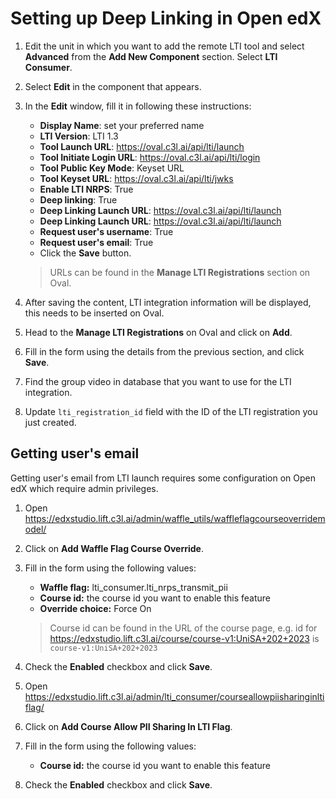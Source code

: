# Setting up Deep Linking in Open edX

1. Edit the unit in which you want to add the remote LTI tool and select **Advanced** from the **Add New Component** section. Select **LTI Consumer**.
1. Select **Edit** in the component that appears.
1. In the **Edit** window, fill it in following these instructions:

    - **Display Name**: set your preferred name
    - **LTI Version**: LTI 1.3
    - **Tool Launch URL**: https://oval.c3l.ai/api/lti/launch
    - **Tool Initiate Login URL**: https://oval.c3l.ai/api/lti/login
    - **Tool Public Key Mode**: Keyset URL
    - **Tool Keyset URL**: https://oval.c3l.ai/api/lti/jwks
    - **Enable LTI NRPS**: True
    - **Deep linking**: True
    - **Deep Linking Launch URL**: https://oval.c3l.ai/api/lti/launch
    - **Deep Linking Launch URL**: https://oval.c3l.ai/api/lti/launch
    - **Request user's username**: True
    - **Request user's email**: True
    - Click the **Save** button.

    > URLs can be found in the **Manage LTI Registrations** section on Oval.

1. After saving the content, LTI integration information will be displayed, this needs to be inserted on Oval.
1. Head to the **Manage LTI Registrations** on Oval and click on **Add**.
1. Fill in the form using the details from the previous section, and click **Save**.
1. Find the group video in database that you want to use for the LTI integration.
1. Update `lti_registration_id` field with the ID of the LTI registration you just created.

## Getting user's email

Getting user's email from LTI launch requires some configuration on Open edX which require admin privileges.

1. Open https://edxstudio.lift.c3l.ai/admin/waffle_utils/waffleflagcourseoverridemodel/
1. Click on **Add Waffle Flag Course Override**.
1. Fill in the form using the following values:

    - **Waffle flag:** lti_consumer.lti_nrps_transmit_pii
    - **Course id:** the course id you want to enable this feature
    - **Override choice:** Force On

    > Course id can be found in the URL of the course page, e.g. id for https://edxstudio.lift.c3l.ai/course/course-v1:UniSA+202+2023 is `course-v1:UniSA+202+2023`

1. Check the **Enabled** checkbox and click **Save**.
1. Open https://edxstudio.lift.c3l.ai/admin/lti_consumer/courseallowpiisharinginltiflag/
1. Click on **Add Course Allow PII Sharing In LTI Flag**.
1. Fill in the form using the following values:

    - **Course id:** the course id you want to enable this feature

1. Check the **Enabled** checkbox and click **Save**.
